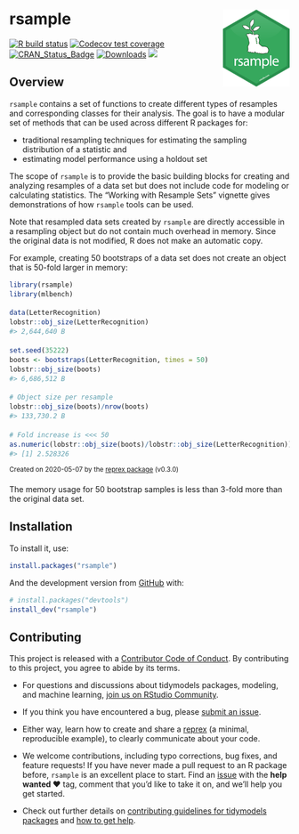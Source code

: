 
# rsample <a href='https://rsample.tidymodels.org/'><img src='man/figures/logo.png' align="right" height="139" /></a>

<!-- badges: start -->

[![R build
status](https://github.com/tidymodels/rsample/workflows/R-CMD-check/badge.svg)](https://github.com/tidymodels/rsample/actions)
[![Codecov test
coverage](https://codecov.io/gh/tidymodels/rsample/branch/master/graph/badge.svg)](https://codecov.io/gh/tidymodels/rsample?branch=master)
[![CRAN\_Status\_Badge](http://www.r-pkg.org/badges/version/rsample)](https://cran.r-project.org/package=rsample)
[![Downloads](http://cranlogs.r-pkg.org/badges/rsample)](https://cran.r-project.org/package=rsample)
![](https://img.shields.io/badge/lifecycle-maturing-blue.svg)
<!-- badges: end -->

## Overview

`rsample` contains a set of functions to create different types of
resamples and corresponding classes for their analysis. The goal is to
have a modular set of methods that can be used across different R
packages for:

  - traditional resampling techniques for estimating the sampling
    distribution of a statistic and
  - estimating model performance using a holdout set

The scope of `rsample` is to provide the basic building blocks for
creating and analyzing resamples of a data set but does not include code
for modeling or calculating statistics. The “Working with Resample Sets”
vignette gives demonstrations of how `rsample` tools can be used.

Note that resampled data sets created by `rsample` are directly
accessible in a resampling object but do not contain much overhead in
memory. Since the original data is not modified, R does not make an
automatic copy.

For example, creating 50 bootstraps of a data set does not create an
object that is 50-fold larger in memory:

``` r
library(rsample)
library(mlbench)

data(LetterRecognition)
lobstr::obj_size(LetterRecognition)
#> 2,644,640 B

set.seed(35222)
boots <- bootstraps(LetterRecognition, times = 50)
lobstr::obj_size(boots)
#> 6,686,512 B

# Object size per resample
lobstr::obj_size(boots)/nrow(boots)
#> 133,730.2 B

# Fold increase is <<< 50
as.numeric(lobstr::obj_size(boots)/lobstr::obj_size(LetterRecognition))
#> [1] 2.528326
```

<sup>Created on 2020-05-07 by the [reprex
package](https://reprex.tidyverse.org) (v0.3.0)</sup>

The memory usage for 50 bootstrap samples is less than 3-fold more than
the original data set.

## Installation

To install it, use:

``` r
install.packages("rsample")
```

And the development version from [GitHub](https://github.com/) with:

``` r
# install.packages("devtools")
install_dev("rsample")
```

## Contributing

This project is released with a [Contributor Code of
Conduct](https://contributor-covenant.org/version/2/0/CODE_OF_CONDUCT.html).
By contributing to this project, you agree to abide by its terms.

  - For questions and discussions about tidymodels packages, modeling,
    and machine learning, [join us on RStudio
    Community](https://rstd.io/tidymodels-community).

  - If you think you have encountered a bug, please [submit an
    issue](https://github.com/tidymodels/parsnip/issues).

  - Either way, learn how to create and share a
    [reprex](https://rstd.io/reprex) (a minimal, reproducible example),
    to clearly communicate about your code.

  - We welcome contributions, including typo corrections, bug fixes, and
    feature requests\! If you have never made a pull request to an R
    package before, `rsample` is an excellent place to start. Find an
    [issue](https://github.com/tidymodels/rsample/issues/) with the
    **help wanted ❤️** tag, comment that you’d like to take it on, and
    we’ll help you get started.

  - Check out further details on [contributing guidelines for tidymodels
    packages](https://www.tidymodels.org/contribute/) and [how to get
    help](https://www.tidymodels.org/help/).
